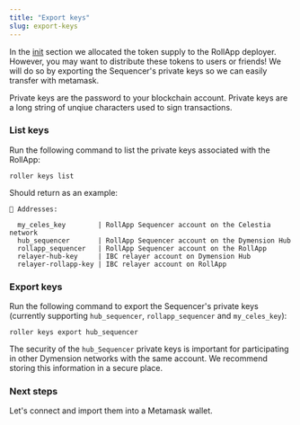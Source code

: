 ```yaml
---
title: "Export keys"
slug: export-keys
---
```


In the [init](./initialize) section we allocated the token supply to the RollApp deployer. However, you may want to distribute these tokens to users or friends! We will do so by exporting the Sequencer's private keys so we can easily transfer with metamask.

Private keys are the password to your blockchain account. Private keys are a long string of unqiue characters used to sign transactions.

### List keys

Run the following command to list the private keys associated with the RollApp:

```
roller keys list
```

Should return as an example:

```
🔑 Addresses:

  my_celes_key        | RollApp Sequencer account on the Celestia network
  hub_sequencer       | RollApp Sequencer account on the Dymension Hub
  rollapp_sequencer   | RollApp Sequencer account on the RollApp
  relayer-hub-key     | IBC relayer account on Dymension Hub
  relayer-rollapp-key | IBC relayer account on RollApp
```

### Export keys

Run the following command to export the Sequencer's private keys (currently supporting `hub_sequencer`, `rollapp_sequencer` and `my_celes_key`):

```
roller keys export hub_sequencer
```

The security of the `hub_Sequencer` private keys is important for participating in other Dymension networks with the same account. We recommend storing this information in a secure place.

### Next steps

Let's connect and import them into a Metamask wallet.

